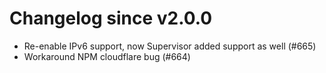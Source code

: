 # Changelog since v2.0.0
- Re-enable IPv6 support, now Supervisor added support as well (#665) 
- Workaround NPM cloudflare bug (#664) 
